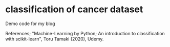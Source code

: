 # classification of cancer dataset
Demo code for my blog

References;
"Machine-Learning by Python; An introduction to classification with scikit-learn", Toru Tamaki (2020), Udemy.



